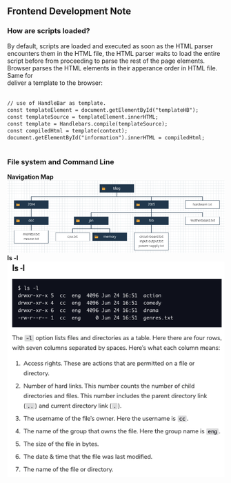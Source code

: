 <h2>Frontend Development Note </2>

<h3>How are scripts loaded? </h3>
By default, scripts are loaded and executed as soon as the HTML parser encounters them in the HTML file, the HTML parser waits to load the entire script before from proceeding to parse the rest of the page elements.
Browser parses the HTML elements in their apperance order in HTML file. Same for <code><script></code> element. If one script is dependant on another, then they will be loaded sequentically as well, causing a delay and bad user experience. 

<h3> defer, async </h3>
<p> <em>defer: </em> Browser loads the script but defers the actual execution of the JavaScript until after it finishes parsing the rest of the elements in the HTML file. --> When a script contains functionality that requires interaction with the DOM. 
<br><em>async: </em> The HTML parser will continue parsing the rest of the HTML as the script is downloaded in the background. However, the script will not wait until the entire page is parsed: it will execute immediately after it has been downloaded.

<h3>Document Object Model: </h3> The DOM is a structural model of a web page that allows for scripting languages to access that page.
<img src="./notes_material/DOM3.png">
<img src="./notes_material/DOM.png"> 
<img src="./notes_material/DOM2.png">

<h3> Style property in css and js </h3>
To change the value of hyphenated style properties in JavaScript you must use camel case. For example, the <code>font-size</code> property will become <code>fontSize</code>.

<h3> On event objects and event handlers </h3>
JavaScript engines register events as objects with properties and methods associated with them.
<br>Event handlers are registered as properties of their event object.

<h3>.target property </h3>
the <code>.target</code> property to access the element that triggered the event.
<br>
<pre> 
<code>
let keyPlay = (key) => {
    key.target.style.backgroundColor = 'red';
}
let keyReturn = (key) => {
    key.target.style.backgroundColor = '';
}
let setKey = (note) => {
    note.onmousedown = keyPlay;
    note.onmouseup = keyReturn;
}
notes.forEach( setKey );
</code> 
</pre>

<h3>HandleBar</h3>
Include Handlebars: <code><script src="handlebars.min.js"></script> </code> 
<br> deliver a template to the browser: <code> <script id="templateB" type="text/x-handlebars-template">{{title}}</script> </code> 
<pre>
<code>
// use of HandleBar as template. 
const templateElement = document.getElementById("templateHB");
const templateSource = templateElement.innerHTML;
const template = Handlebars.compile(templateSource);
const compiledHtml = template(context); 
document.getElementById("information").innerHTML = compiledHtml; 
</code>
</pre>

<h3>File system and Command Line </h3>
<b>Navigation Map</b>
<img src="./notes_material/f_model1.png">
<b>ls -l</b>
<img src="./notes_material/f_model2.png">
